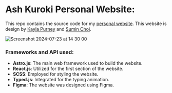 # Ash Kuroki Personal Website:

This repo contains the source code for my <a href="">personal website</a>. 
This website is design by <a href="https://www.kaylafpurney.com">Kayla Purney</a> and <a href="https://www.linkedin.com/in/suminchoi9649/">Sumin Choi</a>. 

![Screenshot 2024-07-23 at 14 30 00](https://github.com/user-attachments/assets/0e4749f0-cc68-4418-a436-de9d5321321e)

### Frameworks and API used:
- __Astro.js__: The main web framework used to build the website.
- __React.js__: Utilized for the first section of the website.
- __SCSS__: Employed for styling the website.
- __Typed.js__: Integrated for the typing animation.
- __Figma__: The website was designed using Figma.
